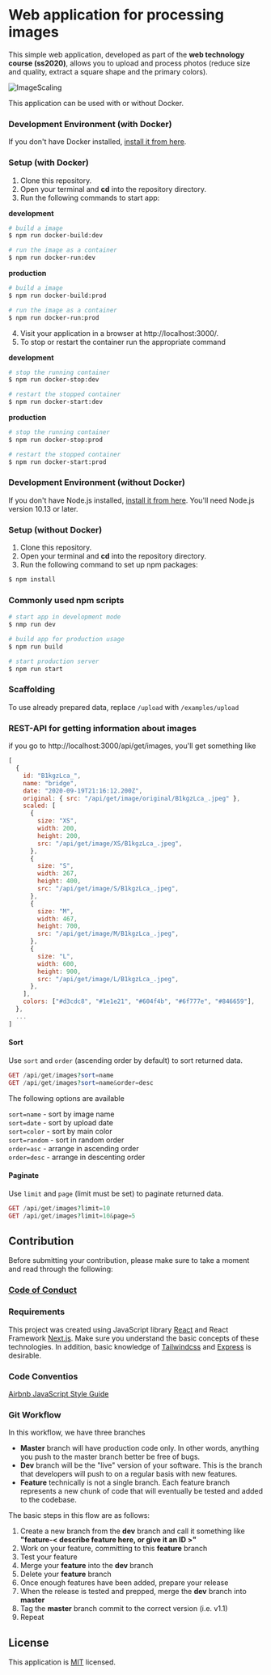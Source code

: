 # Web application for processing images

This simple web application, developed as part of the **web technology course (ss2020)**, allows you to upload and process photos (reduce size and quality, extract a square shape and the primary colors).

![ImageScaling](https://github.com/mi-classroom/mi-web-technologien-beiboot-ss2020-d-kuznetsov/blob/master/docs/images/image-grid.jpeg)

This application can be used with or without Docker.

### Development Environment (with Docker)

If you don't have Docker installed, [install it from here](https://docs.docker.com/get-docker/).

### Setup (with Docker)

1. Сlone this repository.
2. Open your terminal and **cd** into the repository directory.
3. Run the following commands to start app:

**development**

```bash
# build a image
$ npm run docker-build:dev

# run the image as a container
$ npm run docker-run:dev
```

**production**

```bash
# build a image
$ npm run docker-build:prod

# run the image as a container
$ npm run docker-run:prod
```

4. Visit your application in a browser at http://localhost:3000/.
5. To stop or restart the container run the appropriate command

**development**

```bash
# stop the running container
$ npm run docker-stop:dev

# restart the stopped container
$ npm run docker-start:dev
```

**production**

```bash
# stop the running container
$ npm run docker-stop:prod

# restart the stopped container
$ npm run docker-start:prod
```

### Development Environment (without Docker)

If you don't have Node.js installed, [install it from here](https://nodejs.org/en/).
You'll need Node.js version 10.13 or later.

### Setup (without Docker)

1. Сlone this repository.
2. Open your terminal and **cd** into the repository directory.
3. Run the following command to set up npm packages:

```bash
$ npm install
```

### Commonly used npm scripts

```bash
# start app in development mode
$ nmp run dev

# build app for production usage
$ npm run build

# start production server
$ npm run start
```

### Scaffolding

To use already prepared data, replace `/upload` with `/examples/upload`

### REST-API for getting information about images

if you go to http://localhost:3000/api/get/images, you'll get something like

```js
[
  {
    id: "B1kgzLca_",
    name: "bridge",
    date: "2020-09-19T21:16:12.200Z",
    original: { src: "/api/get/image/original/B1kgzLca_.jpeg" },
    scaled: [
      {
        size: "XS",
        width: 200,
        height: 200,
        src: "/api/get/image/XS/B1kgzLca_.jpeg",
      },
      {
        size: "S",
        width: 267,
        height: 400,
        src: "/api/get/image/S/B1kgzLca_.jpeg",
      },
      {
        size: "M",
        width: 467,
        height: 700,
        src: "/api/get/image/M/B1kgzLca_.jpeg",
      },
      {
        size: "L",
        width: 600,
        height: 900,
        src: "/api/get/image/L/B1kgzLca_.jpeg",
      },
    ],
    colors: ["#d3cdc8", "#1e1e21", "#604f4b", "#6f777e", "#846659"],
  },
  ...
]
```

#### Sort

Use `sort` and `order` (ascending order by default) to sort returned data.

```php
GET /api/get/images?sort=name
GET /api/get/images?sort=name&order=desc
```

The following options are available

`sort=name` - sort by image name<br />
`sort=date` - sort by upload date<br />
`sort=color` - sort by main color<br />
`sort=random` - sort in random order<br />
`order=asc` - arrange in ascending order<br />
`order=desc` - arrange in descenting order

#### Paginate

Use `limit` and `page` (limit must be set) to paginate returned data.

```php
GET /api/get/images?limit=10
GET /api/get/images?limit=10&page=5
```

## Contribution

Before submitting your contribution, please make sure to take a moment and read through the following:

### [Code of Conduct](https://github.com/mi-classroom/mi-web-technologien-beiboot-ss2020-d-kuznetsov/blob/master/.github/CODE_OF_CONDUCT.md)

### Requirements

This project was created using JavaScript library [React](https://reactjs.org/) and React Framework [Next.js](https://nextjs.org/). Make sure you understand the basic concepts of these technologies. In addition, basic knowledge of [Tailwindcss](https://tailwindcss.com/) and [Express](https://expressjs.com/) is desirable.

### Code Conventios

[Airbnb JavaScript Style Guide](https://github.com/airbnb/javascript)

### Git Workflow

In this workflow, we have three branches

- **Master** branch will have production code only. In other words, anything you push to the master branch better be free of bugs.
- **Dev** branch will be the "live" version of your software. This is the branch that developers will push to on a regular basis with new features.
- **Feature** technically is not a single branch. Each feature branch represents a new chunk of code that will eventually be tested and added to the codebase.

The basic steps in this flow are as follows:

1. Create a new branch from the **dev** branch and call it something like **"feature-< describe feature here, or give it an ID >"**
2. Work on your feature, committing to this **feature** branch
3. Test your feature
4. Merge your **feature** into the **dev** branch
5. Delete your **feature** branch
6. Once enough features have been added, prepare your release
7. When the release is tested and prepped, merge the **dev** branch into **master**
8. Tag the **master** branch commit to the correct version (i.e. v1.1)
9. Repeat

## License

This application is [MIT](./LICENSE) licensed.
